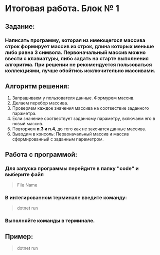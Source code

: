 
# Итоговая работа. Блок № 1 

## Задание: 
### Написать программу, которая из имеющегося массива строк формирует массив из строк, длина которых меньше либо равна 3 символа. Первоначальный массив можно ввести с клавиатуры, либо задать на старте выполнения алгоритма. При решении не рекомендуется пользоваться коллекциями, лучше обойтись исключительно массивами.



## Алгоритм решения: 

1. Запрашиваем у пользователя данные. Формурем массив. 
2. Делаем перебор массива.
3. Проверяем каждое значения массива на соотвествие заданного параметра. 
4. Если значение соотвествует заданному параметру, включаем его в новый массив.
5. Повторяем **п.3 и п.4**, до того как не закочатся данные массива. 
6. Выводим в консоль: Первоначальный массив и массив сформированный с заданным параметром. 








## Работа с программой:

### Для запуска программы перейдите в папку "code" и выберите файл 

> File Name

### В интегированном терминале введите команду: 
> dotnet run 

### Выполняйте команды в терминале. 


## Пример: 
> dotnet run 
> 